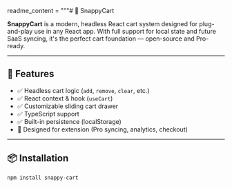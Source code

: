 readme_content = """# 🛒 SnappyCart

**SnappyCart** is a modern, headless React cart system designed for plug-and-play use in any React app. With full support for local state and future SaaS syncing, it's the perfect cart foundation — open-source and Pro-ready.

---

## 🚀 Features

- ✅ Headless cart logic (`add`, `remove`, `clear`, etc.)
- ✅ React context & hook (`useCart`)
- ✅ Customizable sliding cart drawer
- ✅ TypeScript support
- ✅ Built-in persistence (localStorage)
- 🧠 Designed for extension (Pro syncing, analytics, checkout)

---

## 📦 Installation

```bash
npm install snappy-cart
